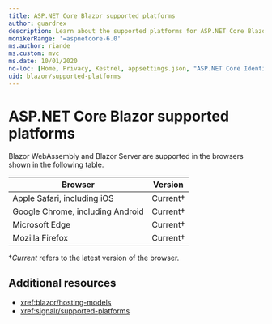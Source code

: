 ```yaml
---
title: ASP.NET Core Blazor supported platforms
author: guardrex
description: Learn about the supported platforms for ASP.NET Core Blazor.
monikerRange: '=aspnetcore-6.0'
ms.author: riande
ms.custom: mvc
ms.date: 10/01/2020
no-loc: [Home, Privacy, Kestrel, appsettings.json, "ASP.NET Core Identity", cookie, Cookie, Blazor, "Blazor Server", "Blazor WebAssembly", "Identity", "Let's Encrypt", Razor, SignalR]
uid: blazor/supported-platforms
---
```

# ASP.NET Core Blazor supported platforms

Blazor WebAssembly and Blazor Server are supported in the browsers shown in the following table.

| Browser                          | Version         |
| -------------------------------- | --------------- |
| Apple Safari, including iOS      | Current&dagger; |
| Google Chrome, including Android | Current&dagger; |
| Microsoft Edge                   | Current&dagger; |
| Mozilla Firefox                  | Current&dagger; |  

&dagger;*Current* refers to the latest version of the browser.  

## Additional resources

* <xref:blazor/hosting-models>
* <xref:signalr/supported-platforms>
